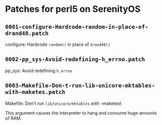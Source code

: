 # Patches for perl5 on SerenityOS

## `0001-configure-Hardcode-random-in-place-of-drand48.patch`

configure: Hardcode `random()` in place of `drand48()`


## `0002-pp_sys-Avoid-redefining-h_errno.patch`

pp_sys: Avoid redefining `h_errno`


## `0003-Makefile-Don-t-run-lib-unicore-mktables-with-maketes.patch`

Makefile: Don't run `lib/unicore/mktables` with -maketest

This argument causes the interpreter to hang and consume huge amounts
of RAM.

